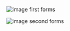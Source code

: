 ![image](https://github.com/amirkhan0102/formss/assets/146208513/55800f09-2867-4883-bb83-69d16f895286)
first forms


![image](https://github.com/amirkhan0102/formss/assets/146208513/995a6cc5-55b4-43d6-969d-1c91a0358905)
 second forms
